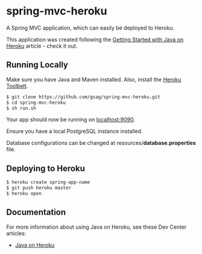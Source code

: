 # spring-mvc-heroku
A Spring MVC application, which can easily be deployed to Heroku.

This application was created following the [Getting Started with Java on Heroku](https://devcenter.heroku.com/articles/getting-started-with-java) article - check it out.

## Running Locally

Make sure you have Java and Maven installed.  Also, install the [Heroku Toolbelt](https://toolbelt.heroku.com/).

```sh
$ git clone https://github.com/gsag/spring-mvc-heroku.git
$ cd spring-mvc-heroku
$ sh run.sh
```

Your app should now be running on [localhost:9090](http://localhost:9090/).

Ensure you have a local PostgreSQL instance installed.

Database configurations can be changed at resources/**database.properties** file.

## Deploying to Heroku

```sh
$ heroku create spring-app-name
$ git push heroku master
$ heroku open
```

## Documentation

For more information about using Java on Heroku, see these Dev Center articles:

- [Java on Heroku](https://devcenter.heroku.com/categories/java)
